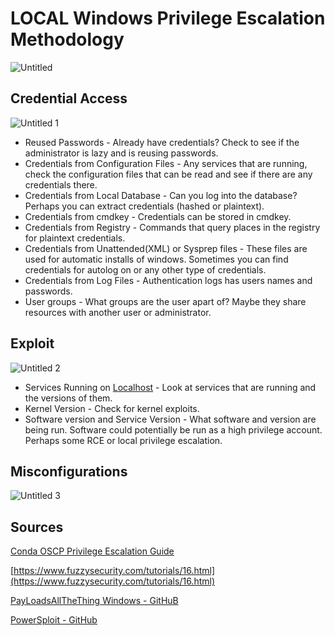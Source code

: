 # LOCAL Windows Privilege Escalation Methodology

![Untitled](https://user-images.githubusercontent.com/55252902/166310292-92f18b4c-40f1-41fa-b1d2-896f1c713160.png)


## Credential Access

![Untitled 1](https://user-images.githubusercontent.com/55252902/166310305-7dac0b65-9e91-4b1a-b603-f522c15c521b.png)


- Reused Passwords - Already have credentials? Check to see if the administrator is lazy and is reusing passwords.
- Credentials from Configuration Files - Any services that are running, check the configuration files that can be read and see if there are any credentials there.
- Credentials from Local Database - Can you log into the database? Perhaps you can extract credentials (hashed or plaintext).
- Credentials from cmdkey - Credentials can be stored in cmdkey.
- Credentials from Registry - Commands that query places in the registry for plaintext credentials.
- Credentials from Unattended(XML) or Sysprep files - These files are used for automatic installs of windows. Sometimes you can find credentials for autolog on or any other type of credentials.
- Credentials from Log Files - Authentication logs has users names and passwords.
- User groups - What groups are the user apart of? Maybe they share resources with another user or administrator.

## Exploit

![Untitled 2](https://user-images.githubusercontent.com/55252902/166310326-7dd1e02b-0691-4919-9d99-146e0e789da5.png)


- Services Running on [Localhost](http://Localhost) - Look at services that are running and the versions of them.
- Kernel Version - Check for kernel exploits.
- Software version and Service Version - What software and version are being run. Software could potentially be run as a high privilege account. Perhaps some RCE or local privilege escalation.

## Misconfigurations

![Untitled 3](https://user-images.githubusercontent.com/55252902/166310351-e18a7f59-45f8-4560-8828-e0d5b0b96ca8.png)


## Sources

[Conda OSCP Privilege Escalation Guide](https://c0nd4.medium.com/oscp-privilege-escalation-guide-4b3623f57d71)

[https://www.fuzzysecurity.com/tutorials/16.html](https://www.fuzzysecurity.com/tutorials/16.html)

[PayLoadsAllTheThing Windows - GitHuB](https://github.com/swisskyrepo/PayloadsAllTheThings/blob/master/Methodology%20and%20Resources/Windows%20-%20Privilege%20Escalation.md)

[PowerSploit - GitHub](https://github.com/PowerShellMafia/PowerSploit/blob/master/Privesc/PowerUp.ps1)
